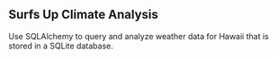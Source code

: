 ## Surfs Up Climate Analysis
Use SQLAlchemy to query and analyze weather data for Hawaii that is stored in a SQLite database.

